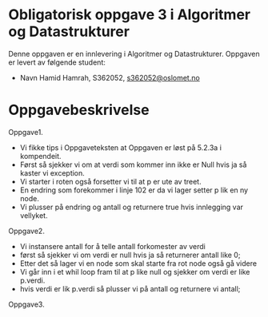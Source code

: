 # Obligatorisk oppgave 3 i Algoritmer og Datastrukturer

Denne oppgaven er en innlevering i Algoritmer og Datastrukturer. 
Oppgaven er levert av følgende student:
* Navn Hamid Hamrah, S362052, s362052@oslomet.no


# Oppgavebeskrivelse

Oppgave1. 
* Vi fikke tips i Oppgaveteksten at Oppgaven er løst på 5.2.3a i kompendeit. 
* Først så sjekker vi om at verdi som kommer inn ikke er Null hvis ja så kaster vi exception. 
* Vi starter i roten også forsetter vi til at p er ute av treet. 
* En endring som forekommer i linje 102 er da vi lager setter p lik en ny node. 
* Vi plusser på endring og antall og returnere true hvis innlegging var vellyket.

Oppgave2. 
* Vi instansere antall for å telle antall forkomester av verdi
* først så sjekker vi om verdi er null hvis ja så returnerer antall like 0;
* Etter det så lager vi en node som skal starte fra rot node også gå videre 
* Vi går inn i et whil loop fram til at p like null og sjekker om verdi er like p.verdi.
* hvis verdi er lik p.verdi så plusser vi på antall og returnere vi antall;

Oppgave3.

